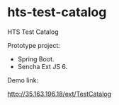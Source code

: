 # hts-test-catalog
HTS Test Catalog

Prototype project:

- Spring Boot. 
- Sencha Ext JS 6.

Demo link:

http://35.163.196.18/ext/TestCatalog

